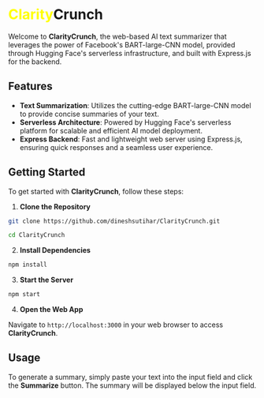 # <span style="color:yellow">Clarity</span>Crunch

Welcome to **ClarityCrunch**, the web-based AI text summarizer that leverages the power of Facebook's BART-large-CNN model, provided through Hugging Face's serverless infrastructure, and built with Express.js for the backend.

## Features 

- **Text Summarization**: Utilizes the cutting-edge BART-large-CNN model to provide concise summaries of your text.
- **Serverless Architecture**: Powered by Hugging Face's serverless platform for scalable and efficient AI model deployment.
- **Express Backend**: Fast and lightweight web server using Express.js, ensuring quick responses and a seamless user experience.

## Getting Started

To get started with **ClarityCrunch**, follow these steps:

1. **Clone the Repository**

```bash
git clone https://github.com/dineshsutihar/ClarityCrunch.git

cd ClarityCrunch
```

2. **Install Dependencies**

```bash
npm install
```

3. **Start the Server**

```bash
npm start
```

4. **Open the Web App**

Navigate to `http://localhost:3000` in your web browser to access **ClarityCrunch**.

## Usage

To generate a summary, simply paste your text into the input field and click the **Summarize** button. The summary will be displayed below the input field.
